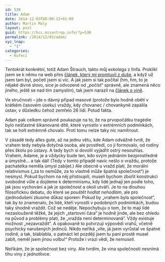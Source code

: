 ```yaml
---
id: 538
title: Adam
date: 2014-12-03T08:00:12+01:00
author: Martin Maly
layout: post
guid: https://kcc.misantrop.info/?p=538
permalink: /2014/12/03/adam/
xyz_lnap:
  - "1"
categories:
  - Kuřecí
---
```

Tentokrát konkrétní, totiž Adam Štrauch, takto můj exkolega z IInfa. Proklikl jsem se k němu na web přes [článek, který mi promluvil z duše](https://u.initd.cz/a-k-cemu-to-je-dobry/), a když už jsem tam byl, početl jsem si víc. A jak jsem si tak počítal (hm, hm, to je nějaké divné slovo, sice je odvozené od &#8222;počíst&#8220; správně, ale znamená něco jiného, ještě se nad tím zamyslím), tak jsem narazil na [článek o vině](https://u.initd.cz/vina/).

Ve stručnosti &#8211; jde o dávný případ masové (protože bylo hodně obětí v krátkém časovém úseku) vraždy, kdy chovanec / chovankyně zapálila ústav, v důsledku čehož zemřelo 26 lidí. Potud fakta.

Adam pak celkem správně poukazuje na to, že na prvopočátku tragédie bylo nešťastné šikanované dítě, které vyrostlo v extrémních podmínkách, tak se holt extrémně chovalo. Proti tomu nelze taky nic namítnout.

V zásadě tedy alles gute, až na jednu větu, kde Adam odvážně tvrdí, že vrahem tedy nebyla dotyčná osoba, ale prostředí, co ji formovalo, od rodiny přes školu po ústavy. A tady bych si dovolil vyjádřit ostrý nesouhlas. Vrahem, Adame, je a vždycky bude ten, kdo svým jednáním bezprostředně a úmyslně&#8230; a tak dál! (Tedy v tomto případě navíc nešlo o vraždu, protože pachatelka neměla úmysl zabíjet.) Ale obecně u vražd platí, že morální relativismus (&#8222;za to nemůže, za to vlastně může špatná společnost&#8220;) je nesmysl. Pokud bychom na něj přistoupili, museli bychom zbořit konstrukci svobodné vůle a dojdeme k determinismu, kdy lidé jednají jen podle toho, jak jsou vychováni a jak je společnost a okolí utváří. Je to na dlouhou filosofickou debatu, do které se _pouštět hodlat nehodlám_, ale pro zjednodušení zkusme důkaz sporem: Pokud by &#8222;vrahem byla společnost&#8220;, tak by to znamenalo, že lidé, kteří vyrostli v podobných podmínkách, budou taky shodně vraždit. Což se neděje. Nepochybuju o tom, že to mají lidé nezaslouženě těžké, že jejich &#8222;startovní čára&#8220; je hodně jinde, ale bez ohledu na původ a problémy platí, že &#8222;vražda není determinovaná&#8220;. Vždy existuje možnost &#8222;nezavraždit&#8220;. A opakovaně to potvrzují výpovědi vrahů, včetně psychicky narušených jedinců. Nikdo neříká &#8222;víte, já jsem vyrůstal ve špatné rodině, a tak, blablabla, o patnáct let později jsem tu paní prostě musel zabít, neměl jsem jinou volbu!&#8220; Protože i vrazi vědí, že _nemuseli_.

Neříkám, že je společnost bez viny. Ale tvrdím, že vina společnosti nesnímá tíhu viny z jednotlivce.